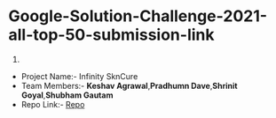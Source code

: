 # Google-Solution-Challenge-2021-all-top-50-submission-link
1.
- Project Name:- Infinity SknCure
- Team Members:- **Keshav Agrawal**,**Pradhumn Dave**,**Shrinit Goyal**,**Shubham Gautam**
- Repo Link:- [Repo](https://github.com/ishubham21/infinity-skncure-angular)
